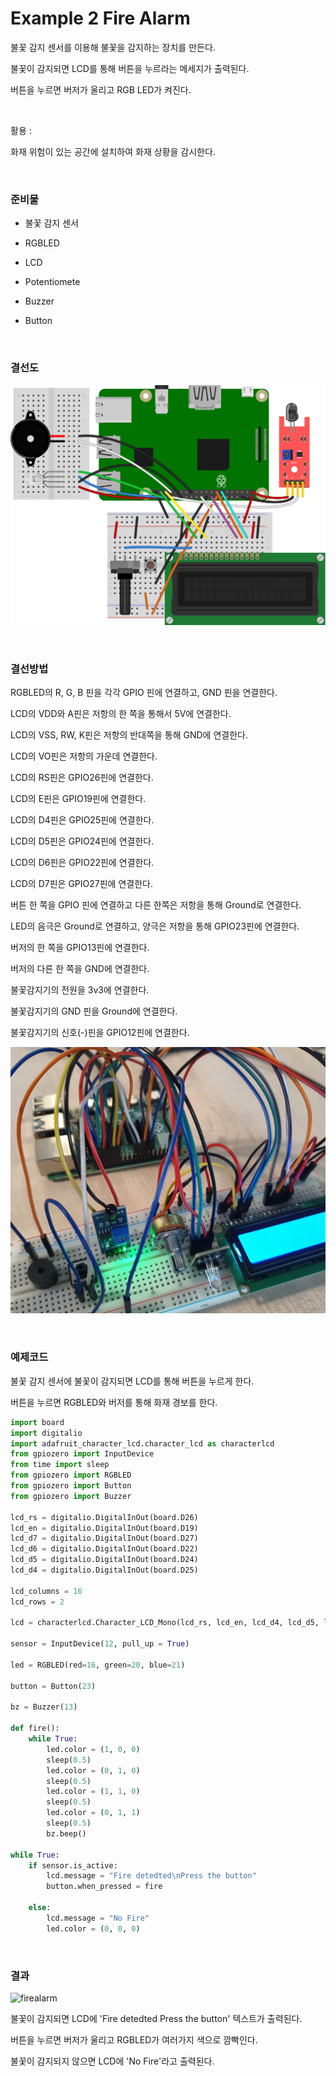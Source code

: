 # Example 2 Fire Alarm

불꽃 감지 센서를 이용해 불꽃을 감지하는 장치를 만든다. 

불꽃이 감지되면 LCD를 통해 버튼을 누르라는 메세지가 출력된다. 

버튼을 누르면 버저가 울리고 RGB LED가 켜진다. 

<br>

활용 : 

화재 위험이 있는 공간에 설치하여 화재 상황을 감시한다. 

<br>

### 준비물

+ 불꽃 감지 센서

+ RGBLED

+ LCD

+ Potentiomete

+ Buzzer

+ Button

<br>

### 결선도

![firealarm_bb](Image/firealarm_bb.svg)

<br>

### 결선방법

RGBLED의 R, G, B 핀을 각각 GPIO 핀에 연결하고, GND 핀을 연결한다. 

LCD의 VDD와 A핀은 저항의 한 쪽을 통해서 5V에 연결한다. 

LCD의 VSS, RW, K핀은 저항의 반대쪽을 통해 GND에 연결한다. 

LCD의 VO핀은 저항의 가운데 연결한다. 

LCD의 RS핀은 GPIO26핀에 연결한다. 

LCD의 E핀은 GPIO19핀에 연결한다. 

LCD의 D4핀은 GPIO25핀에 연결한다. 

LCD의 D5핀은 GPIO24핀에 연결한다. 

LCD의 D6핀은 GPIO22핀에 연결한다. 

LCD의 D7핀은 GPIO27핀에 연결한다. 

버튼 한 쪽을 GPIO 핀에 연결하고 다른 한쪽은 저항을 통해 Ground로 연결한다. 

LED의 음극은 Ground로 연결하고, 양극은 저항을 통해 GPIO23핀에 연결한다.

버저의 한 쪽을 GPIO13핀에 연결한다. 

버저의 다른 한 쪽을 GND에 연결한다. 

불꽃감지기의 전원을 3v3에 연결한다. 

불꽃감지기의 GND 핀을 Ground에 연결한다. 

불꽃감지기의 신호(-)핀을 GPIO12핀에 연결한다. 

![firealarm](Image/firealarm.jpg)

<br>

### 예제코드

불꽃 감지 센서에 불꽃이 감지되면 LCD를 통해 버튼을 누르게 한다. 

버튼을 누르면 RGBLED와 버저를 통해 화재 경보를 한다. 

```python
import board
import digitalio
import adafruit_character_lcd.character_lcd as characterlcd
from gpiozero import InputDevice
from time import sleep
from gpiozero import RGBLED
from gpiozero import Button
from gpiozero import Buzzer

lcd_rs = digitalio.DigitalInOut(board.D26)
lcd_en = digitalio.DigitalInOut(board.D19)
lcd_d7 = digitalio.DigitalInOut(board.D27)
lcd_d6 = digitalio.DigitalInOut(board.D22)
lcd_d5 = digitalio.DigitalInOut(board.D24)
lcd_d4 = digitalio.DigitalInOut(board.D25)

lcd_columns = 16
lcd_rows = 2

lcd = characterlcd.Character_LCD_Mono(lcd_rs, lcd_en, lcd_d4, lcd_d5, lcd_d6, lcd_d7, lcd_columns, lcd_rows)

sensor = InputDevice(12, pull_up = True)

led = RGBLED(red=16, green=20, blue=21)

button = Button(23)

bz = Buzzer(13)

def fire():
    while True:
        led.color = (1, 0, 0)
        sleep(0.5)
        led.color = (0, 1, 0)
        sleep(0.5)
        led.color = (1, 1, 0)
        sleep(0.5)
        led.color = (0, 1, 1)
        sleep(0.5)
        bz.beep()

while True: 
    if sensor.is_active:
        lcd.message = "Fire detedted\nPress the button"
        button.when_pressed = fire
        
    else:
        lcd.message = "No Fire"
        led.color = (0, 0, 0)
```

<br>

### 결과

![firealarm](Image/firealarm.gif)

불꽃이 감지되면 LCD에 'Fire detedted Press the button' 텍스트가 출력된다. 

버튼을 누르면 버저가 울리고 RGBLED가 여러가지 색으로 깜빡인다. 

불꽃이 감지되지 않으면 LCD에 'No Fire'라고 출력된다. 